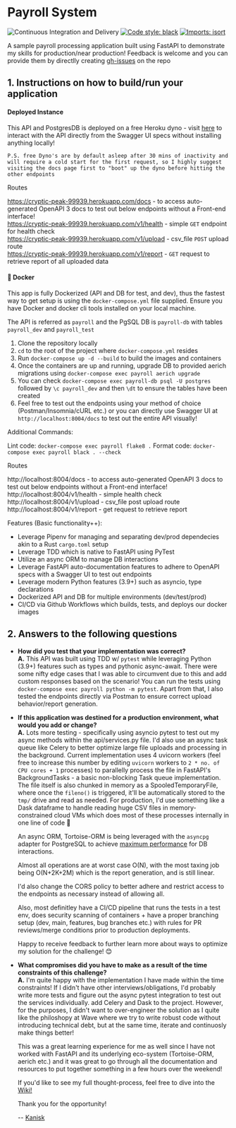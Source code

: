 # Payroll System

![Continuous Integration and Delivery](https://github.com/chakrakan/tdd-payroll-fastapi/workflows/Continuous%20Integration%20and%20Delivery/badge.svg?branch=main) [![Code style: black](https://img.shields.io/badge/code%20style-black-000000.svg)](https://github.com/psf/black) [![Imports: isort](https://img.shields.io/badge/%20imports-isort-%231674b1?style=flat&labelColor=ef8336)](https://pycqa.github.io/isort/)



A sample payroll processing application built using FastAPI to demonstrate my skills for production/near production!
Feedback is welcome and you can provide them by directlly creating [gh-issues](https://github.com/chakrakan/tdd-payroll-fastapi/issues) on the repo

## 1. Instructions on how to build/run your application

#### Deployed Instance

This API and PostgresDB is deployed on a free Heroku dyno - visit [here](https://cryptic-peak-99939.herokuapp.com/docs) to interact with the API directly from the Swagger UI specs without installing anything locally!

`P.S. free Dyno's are by default asleep after 30 mins of inactivity and will require a cold start for the first request, so I highly suggest visiting the docs page first to "boot" up the dyno before hitting the other endpoints`

Routes

https://cryptic-peak-99939.herokuapp.com/docs - to access auto-generated OpenAPI 3 docs to test out below endpoints without a Front-end interface!  
https://cryptic-peak-99939.herokuapp.com/v1/health - simple `GET` endpoint for health check  
https://cryptic-peak-99939.herokuapp.com/v1/upload - csv_file `POST` upload route  
https://cryptic-peak-99939.herokuapp.com/v1/report - `GET` request to retrieve report of all uploaded data

#### 🐳 Docker

This app is fully Dockerized (API and DB for test, and dev), thus the fastest way to get setup is using the `docker-compose.yml` file supplied. Ensure you have Docker and docker cli tools installed on your local machine.

The API is referred as `payroll` and the PgSQL DB is `payroll-db` with tables `payroll_dev` and `payroll_test`

1. Clone the repository locally
2. `cd` to the root of the project where `docker-compose.yml` resides
3. Run `docker-compose up -d --build` to build the images and containers
4. Once the containers are up and running, upgrade DB to provided aerich migrations using `docker-compose exec payroll aerich upgrade`
5. You can check `docker-compose exec payroll-db psql -U postgres` followed by `\c payroll_dev` and then `\dt` to ensure the tables have been created
6. Feel free to test out the endpoints using your method of choice (Postman/Insomnia/cURL etc.) or you can directly use Swagger UI at `http://localhost:8004/docs` to test out the entire API visually!

Additional Commands:

Lint code: `docker-compose exec payroll flake8 .`
Format code: `docker-compose exec payroll black . --check`

Routes

http://localhost:8004/docs - to access auto-generated OpenAPI 3 docs to test out below endpoints without a Front-end interface!  
http://localhost:8004/v1/health - simple health check  
http://localhost:8004/v1/upload - csv_file post upload route  
http://localhost:8004/v1/report - get request to retrieve report

Features (Basic functionality++):

- Leverage Pipenv for managing and separating dev/prod dependecies akin to a Rust `cargo.toml` setup
- Leverage TDD which is native to FastAPI using PyTest
- Utilize an async ORM to manage DB interactions
- Leverage FastAPI auto-documentation features to adhere to OpenAPI specs with a Swagger UI to test out endpoints
- Leverage modern Python features (3.9+) such as asyncio, type declarations
- Dockerized API and DB for multiple environments (dev/test/prod)
- CI/CD via Github Workflows which builds, tests, and deploys our docker images

## 2. Answers to the following questions

- **How did you test that your implementation was correct?**  
  **A.** This API was built using TDD w/ `pytest` while leveraging Python (3.9+) features such as types and pythonic async-await. There were some nifty edge cases that I was able to circumvent due to this and add custom responses based on the scenario! You can run the tests using `docker-compose exec payroll python -m pytest`. Apart from that, I also tested the endpoints directly via Postman to ensure correct upload behavior/report generation.

- **If this application was destined for a production environment, what would you add or change?**  
  **A.** Lots more testing - specifically using asyncio pytest to test out my async methods within the api/services.py file. I'd also use an async task queue like Celery to better optimize large file uploads and processing in the background. Current implementation uses 4 uvicorn workers (feel free to increase this number by editing `uvicorn` workers to `2 * no. of CPU cores + 1` processes) to parallelly process the file in FastAPI's BackgroundTasks - a basic non-blocking Task queue implementation. The file itself is also chunked in memory as a SpooledTemporaryFile, where once the `fileno()` is triggered, it'll be automatically stored to the `tmp/` drive and read as needed. For production, I'd use something like a Dask dataframe to handle reading huge CSV files in memory-constrained cloud VMs which does most of these processes internally in one line of code 🤯

  An async ORM, Tortoise-ORM is being leveraged with the `asyncpg` adapter for PostgreSQL to achieve [maximum performance](https://github.com/tortoise/orm-benchmarks#quick-analysis) for DB interactions.

  Almost all operations are at worst case O(N), with the most taxing job being O(N+2K+2M) which is the report generation, and is still linear.

  I'd also change the CORS policy to better adhere and restrict access to the endpoints as necessary instead of allowing all.

  Also, most definitley have a CI/CD pipeline that runs the tests in a test env, does security scanning of containers + have a proper branching setup (dev, main, features, bug branches etc.) with rules for PR reviews/merge conditions prior to production deployments.

  Happy to receive feedback to further learn more about ways to optimize my solution for the challenge! 😊

- **What compromises did you have to make as a result of the time constraints of this challenge?**  
  **A.** I'm quite happy with the implementation I have made within the time constraints! If I didn't have other interviews/obligations, I'd probably write more tests and figure out the async pytest integration to test out the services individually. add Celery and Dask to the project. However, for the purposes, I didn't want to over-engineer the solution as I quite like the philoshopy at Wave where we try to write robust code without introducing technical debt, but at the same time, iterate and continuosly make things better!

  This was a great learning experience for me as well since I have not worked with FastAPI and its underlying eco-system (Tortoise-ORM, aerich etc.) and it was great to go through all the documentation and resources to put together something in a few hours over the weekend!

  If you'd like to see my full thought-process, feel free to dive into the [Wiki!](https://github.com/chakrakan/tdd-payroll-fastapi/wiki)

  Thank you for the opportunity!

  -- [Kanisk](https://kanisk.live/)

